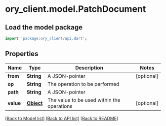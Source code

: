 # ory_client.model.PatchDocument

## Load the model package
```dart
import 'package:ory_client/api.dart';
```

## Properties
Name | Type | Description | Notes
------------ | ------------- | ------------- | -------------
**from** | **String** | A JSON-pointer | [optional] 
**op** | **String** | The operation to be performed | 
**path** | **String** | A JSON-pointer | 
**value** | [**Object**](.md) | The value to be used within the operations | [optional] 

[[Back to Model list]](../README.md#documentation-for-models) [[Back to API list]](../README.md#documentation-for-api-endpoints) [[Back to README]](../README.md)


